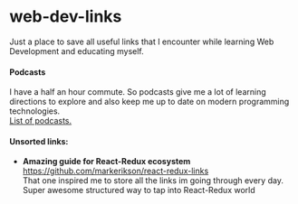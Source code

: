 # web-dev-links
Just a place to save all useful links that I encounter while learning Web Development and educating myself.

#### Podcasts
I have a half an hour commute. So podcasts give me a lot of learning directions to explore and also keep me up to date on modern programming technologies.  
[List of podcasts.](podcasts.md)

#### Unsorted links:

- **Amazing guide for React-Redux ecosystem**  
  https://github.com/markerikson/react-redux-links  
  That one inspired me to store all the links im going through every day. Super awesome structured way to tap into React-Redux world
